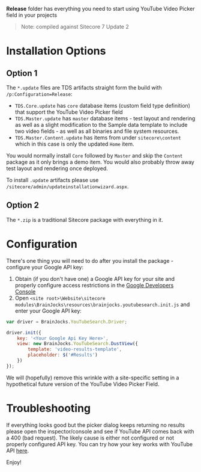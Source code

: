 **Release** folder has everything you need to start using YouTube Video Picker field in your projects

> Note: compiled against Sitecore 7 Update 2

# Installation Options

## Option 1

The `*.update` files are TDS artifacts straight form the build with `/p:Configuration=Release`:

* `TDS.Core.update` has `core` database items (custom field type definition) that support the YouTube Video Picker field
* `TDS.Master.update` has `master` database items - test layout and rendering as well as a slight modification to the Sample data template to include two video fields - as well as all binaries and file system resources.
* `TDS.Master.Content.update` has items from under `sitecore\content` which in this case is only the updated `Home` item.

You would normally install `Core` followed by `Master` and skip the `Content` package as it only brings a demo item. You would also probably throw away test layout and rendering once deployed.

To install `.update` artifacts please use `/sitecore/admin/updateinstallationwizard.aspx`.

## Option 2

The `*.zip` is a traditional Sitecore package with everything in it.

# Configuration

There's one thing you will need to do after you install the package - configure your Google API key:

1. Obtain (if you don't have one) a Google API key for your site and properly configure access restrictions in the [Google Developers Console](https://console.developers.google.com)
2. Open `<site root>\Website\sitecore modules\BrainJocks\resources\brainjocks.youtubesearch.init.js` and enter your Google API key:
```javascript
var driver = BrainJocks.YouTubeSearch.Driver;

driver.init({
    key: '<Your Google Api Key Here>',
    view: new BrainJocks.YouTubeSearch.DustView({
        template: 'video-results-template',
        placeholder: $('#Results')
    })
});
```

We will (hopefully) remove this wrinkle with a site-specific setting in a hypothetical future version of the YouTube Video Picker Field.

# Troubleshooting

If everything looks good but the picker dialog keeps returning no results please open the inspector/console and see if YouTube API comes back with a 400 (bad request). The likely cause is either not configured or not properly configured API key. You can try how your key works with YouTube API [here](https://developers.google.com/youtube/v3/docs/search/list).

Enjoy!